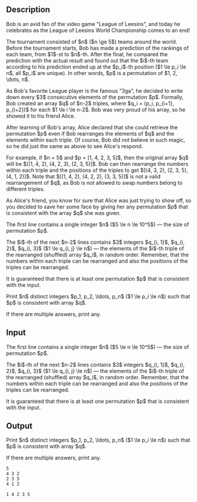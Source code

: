 ## Description

<div><p>Bob is an avid fan of the video game "<span class="tex-font-style-tt">League of Leesins</span>", and today he celebrates as the League of Leesins World Championship comes to an end! </p><p>The tournament consisted of $n$ ($n \ge 5$) teams around the world. Before the tournament starts, Bob has made a prediction of the rankings of each team, from $1$-st to $n$-th. After the final, he compared the prediction with the actual result and found out that the $i$-th team according to his prediction ended up at the $p_i$-th position ($1 \le p_i \le n$, all $p_i$ are unique). In other words, $p$ is a permutation of $1, 2, \dots, n$.</p><p>As Bob's favorite League player is the famous "<span class="tex-font-style-tt">3ga</span>", he decided to write down every $3$ consecutive elements of the permutation $p$. Formally, Bob created an array $q$ of $n-2$ triples, where $q_i = (p_i, p_{i+1}, p_{i+2})$ for each $1 \le i \le n-2$. Bob was very proud of his array, so he showed it to his friend Alice.</p><p>After learning of Bob's array, Alice declared that she could retrieve the permutation $p$ even if Bob rearranges the elements of $q$ and the elements within each triple. Of course, Bob did not believe in such magic, so he did just the same as above to see Alice's respond.</p><p>For example, if $n = 5$ and $p = [1, 4, 2, 3, 5]$, then the original array $q$ will be $[(1, 4, 2), (4, 2, 3), (2, 3, 5)]$. Bob can then rearrange the numbers within each triple and the positions of the triples to get $[(4, 3, 2), (2, 3, 5), (4, 1, 2)]$. Note that $[(1, 4, 2), (4, 2, 2), (3, 3, 5)]$ is not a valid rearrangement of $q$, as Bob is not allowed to swap numbers belong to different triples.</p><p>As Alice's friend, you know for sure that Alice was just trying to show off, so you decided to save her some face by giving her <span class="tex-font-style-bf">any permutation</span> $p$ that is consistent with the array $q$ she was given. </p></div><div class="input-specification"><p>The first line contains a single integer $n$ ($5 \le n \le 10^5$)&nbsp;— the size of permutation $p$.</p><p>The $i$-th of the next $n-2$ lines contains $3$ integers $q_{i, 1}$, $q_{i, 2}$, $q_{i, 3}$ ($1 \le q_{i, j} \le n$)&nbsp;— the elements of the $i$-th triple of the <span class="tex-font-style-bf">rearranged</span> (shuffled) array $q_i$, in random order. Remember, that the numbers within each triple can be rearranged and also the positions of the triples can be rearranged.</p><p>It is guaranteed that there is at least one permutation $p$ that is consistent with the input. </p></div><div class="output-specification"><p>Print $n$ distinct integers $p_1, p_2, \ldots, p_n$ ($1 \le p_i \le n$) such that $p$ is consistent with array $q$. </p><p>If there are multiple answers, print any. </p></div>

## Input

<p>The first line contains a single integer $n$ ($5 \le n \le 10^5$)&nbsp;— the size of permutation $p$.</p><p>The $i$-th of the next $n-2$ lines contains $3$ integers $q_{i, 1}$, $q_{i, 2}$, $q_{i, 3}$ ($1 \le q_{i, j} \le n$)&nbsp;— the elements of the $i$-th triple of the <span class="tex-font-style-bf">rearranged</span> (shuffled) array $q_i$, in random order. Remember, that the numbers within each triple can be rearranged and also the positions of the triples can be rearranged.</p><p>It is guaranteed that there is at least one permutation $p$ that is consistent with the input. </p>

## Output

<p>Print $n$ distinct integers $p_1, p_2, \ldots, p_n$ ($1 \le p_i \le n$) such that $p$ is consistent with array $q$. </p><p>If there are multiple answers, print any. </p>





```input1
5
4 3 2
2 3 5
4 1 2
```




```output1
1 4 2 3 5
```


